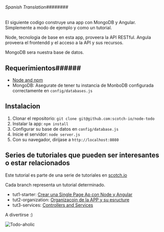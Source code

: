 ###### Spanish Translation########

El siguiente codigo construye una app con MongoDB y Angular. Simplemente a modo de ejemplo y como un tutorial.

Node, tecnologia de base en esta app, proveera la API RESTful. Angula proveera el frontendd y el acceso a la API y sus recursos.

MongoDB sera nuestra base de datos. 

## Requerimientos######
- [Node and npm](http://nodejs.org)
- MongoDB: Asegurate de tener tu instancia de MonboDB configurada correctamente en `config/databases.js`

## Instalacion


1. Clonar el repositorio: `git clone git@github.com:scotch-io/node-todo`
2. Instalar la app: `npm install`
3. Configurar su base de datos en `config/database.js`
3. Inicie el servidor: `node server.js`
4. Con su navegador, dirijase a `http://localhost:8080`

## Series de tutoriales que pueden ser interesantes o estar relacionados

Este tutorial es parte de una serie de tutoriales en  [scotch.io](http://scotch.io)

Cada branch representa un tutorial determinado.
- tut1-starter: [Crear una Single Page Ap con Node y Angular](http://scotch.io/tutorials/javascript/creating-a-single-page-todo-app-with-node-and-angular)
- tut2-organization: [Organizacoin de la APP y su esructure](https://scotch.io/tutorials/node-and-angular-to-do-app-application-organization-and-structure)
- tut3-services: [Controllers and Services](https://scotch.io/tutorials/node-and-angular-to-do-app-controllers-and-services)

A divertirse :)

![Todo-aholic](http://i.imgur.com/ikyqgrn.png)


